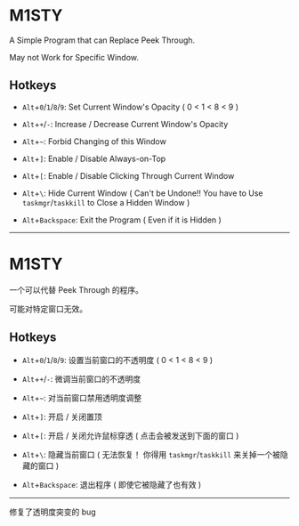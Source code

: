 # M1STY

A Simple Program that can Replace Peek Through.

May not Work for Specific Window.

## Hotkeys

+ `Alt`+`0`/`1`/`8`/`9`: Set Current Window's Opacity ( 0 < 1 < 8 < 9 )

+ `Alt`+`+`/`-`: Increase / Decrease Current Window's Opacity

+ `Alt`+`~`: Forbid Changing of this Window

+ `Alt`+`]`: Enable / Disable Always-on-Top

+ `Alt`+`[`: Enable / Disable Clicking Through Current Window

+ `Alt`+`\`: Hide Current Window ( Can't be Undone!! You have to Use `taskmgr`/`taskkill` to Close a Hidden Window )

+ `Alt`+`Backspace`: Exit the Program ( Even if it is Hidden )


---


# M1STY

一个可以代替 Peek Through 的程序。

可能对特定窗口无效。

## Hotkeys

+ `Alt`+`0`/`1`/`8`/`9`: 设置当前窗口的不透明度 ( 0 < 1 < 8 < 9 )

+ `Alt`+`+`/`-`: 微调当前窗口的不透明度

+ `Alt`+`~`: 对当前窗口禁用透明度调整

+ `Alt`+`]`: 开启 / 关闭置顶

+ `Alt`+`[`: 开启 / 关闭允许鼠标穿透 ( 点击会被发送到下面的窗口 )

+ `Alt`+`\`: 隐藏当前窗口 ( 无法恢复！ 你得用 `taskmgr`/`taskkill` 来关掉一个被隐藏的窗口 )

+ `Alt`+`Backspace`: 退出程序 ( 即使它被隐藏了也有效 )


---

修复了透明度突变的 bug

